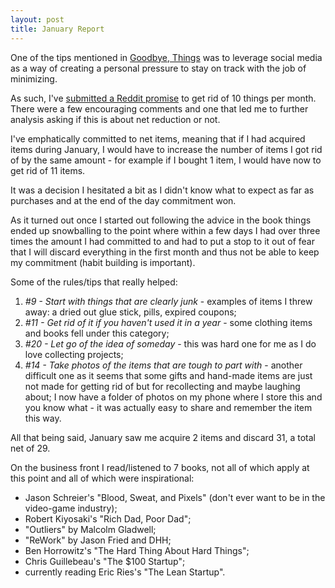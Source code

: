 ```yaml
---
layout: post
title: January Report
---
```


One of the tips mentioned in [Goodbye, Things][goodbye]
was to leverage social media as a way of creating a personal pressure
to stay on track with the job of minimizing.

As such, I've [submitted a Reddit promise][ten] to get rid
of 10 things per month. There were a few encouraging comments and
one that led me to further analysis asking if this is about net
reduction or not.

I've emphatically committed to net items, meaning that if I had
acquired items during January, I would have to increase the number
of items I got rid of by the same amount - for example if I bought
1 item, I would have now to get rid of 11 items.

It was a decision I hesitated a bit as I didn't know what to expect
as far as purchases and at the end of the day commitment won.

As it turned out once I started out following the advice in the book
things ended up snowballing to the point where within a few days
I had over three times the amount I had committed to and had to
put a stop to it out of fear that I will discard everything in the
first month and thus not be able to keep my commitment
(habit building is important).

Some of the rules/tips that really helped:

1. *#9 - Start with things that are clearly junk* -
   examples of items I threw away: a dried out glue stick, pills, expired coupons;
2. *#11 - Get rid of it if you haven't used it in a year* -
   some clothing items and books fell under this category;
3. *#20 - Let go of the idea of someday* -
   this was hard one for me as I do love collecting projects;
4. *#14 - Take photos of the items that are tough to part with* -
   another difficult one as it seems that some gifts and hand-made
   items are just not made for getting rid of but for recollecting
   and maybe laughing about; I now have a folder of photos on my phone
   where I store this and you know what - it was actually
   easy to share and remember the item this way.

All that being said, January saw me acquire 2 items and discard 31,
a total net of 29.

On the business front I read/listened to 7 books,
not all of which apply at this point and all of which were
inspirational:

* Jason Schreier's "Blood, Sweat, and Pixels" (don't ever want to be
  in the video-game industry);
* Robert Kiyosaki's "Rich Dad, Poor Dad";
* "Outliers" by Malcolm Gladwell;
* "ReWork" by Jason Fried and DHH;
* Ben Horrowitz's "The Hard Thing About Hard Things";
* Chris Guillebeau's "The $100 Startup";
* currently reading Eric Ries's "The Lean Startup".

[ten]: https://www.reddit.com/r/minimalism/comments/abuz4j/2019_promise_getting_rid_of_10_possessionsmonth/
[goodbye]: https://www.amazon.com/Goodbye-Things-New-Japanese-Minimalism/dp/0393609030